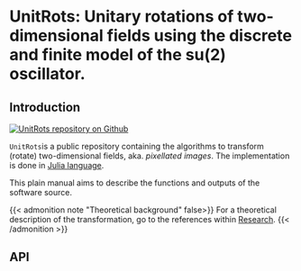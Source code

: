 # UnitRots: Unitary rotations of two-dimensional fields using the discrete and finite model of the su(2) oscillator.


## Introduction

[![UnitRots repository on Github](https://img.shields.io/badge/github-%23121011.svg?style=for-the-badge&logo=github&logoColor=white)](https://github.com/rurz/UnitRots)

`UnitRots`is a public repository containing the algorithms to transform (rotate) two-dimensional fields, aka. _pixellated images_. The implementation is done in [Julia language](https://julialang.org/). 

This plain manual aims to describe the functions and outputs of the software source.

{{< admonition note "Theoretical background" false>}}
For a theoretical description of the transformation, go to the references within [Research](/research).
{{< /admonition >}}

## API


